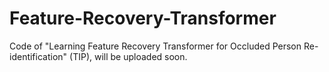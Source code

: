 # Feature-Recovery-Transformer
Code of "Learning Feature Recovery Transformer for Occluded Person Re-identification" (TIP), will be uploaded soon.
